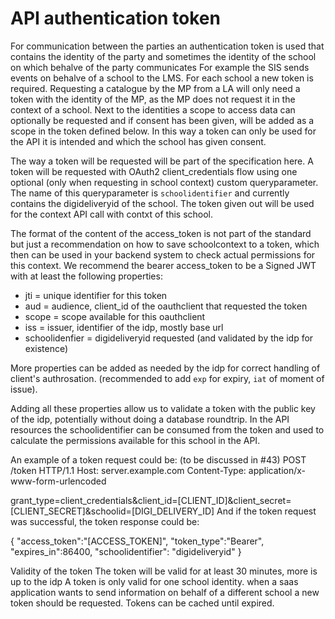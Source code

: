 # API authentication token

For communication between the parties an authentication token is used that contains the identity of the party and sometimes the identity of the school on which behalve of the party communicates
For example the SIS sends events on behalve of a school to the LMS. For each school a new token is required. Requesting a catalogue by the MP from a LA will only need a token with the identity of the MP, as the MP does not request it in the context of a school.
Next to the identities a scope to access data can optionally be requested and if consent has been given, will be added as a scope in the token defined below. In this way a token can only be used for the API it is intended and which the school has given consent.

The way a token will be requested will be part of the specification here. A token will be requested with OAuth2 client_credentials flow using one optional (only when requesting in school context) custom queryparameter. The name of this queryparameter is `schoolidentifier` and currently contains the digideliveryid of the school. 
The token given out will be used for the context API call with contxt of this school. 

The format of the content of the access_token is not part of the standard but just a recommendation on how to save schoolcontext to a token, which then can be used in your backend system to check actual permissions for this context. We recommend the bearer access_token to be a Signed JWT with at least the following properties:

* jti = unique identifier for this token
* aud = audience, client_id of the oauthclient that requested the token
* scope = scope available for this oauthclient
* iss = issuer, identifier of the idp, mostly base url
* schoolidenfier = digideliveryid requested (and validated by the idp for existence)

More properties can be added as needed by the idp for correct handling of client's authrosation. (recommended to add `exp` for expiry, `iat` of moment of issue).

Adding all these properties allow us to validate a token with the public key of the idp, potentially without doing a database roundtrip. In the API resources the schoolidentifier can be consumed from the token and used to calculate the permissions available for this school in the API.

An example of a token request could be: (to be discussed in #43)
POST /token HTTP/1.1
Host: server.example.com
Content-Type: application/x-www-form-urlencoded

grant_type=client_credentials&client_id=[CLIENT_ID]&client_secret=[CLIENT_SECRET]&schoolid=[DIGI_DELIVERY_ID]
And if the token request was successful, the token response could be:

{
"access_token":"[ACCESS_TOKEN]",
"token_type":"Bearer",
"expires_in":86400,
"schoolidentifier": "digideliveryid"
}

Validity of the token
The token will be valid for at least 30 minutes, more is up to the idp
A token is only valid for one school identity. when a saas application wants to send information on behalf of a different school a new token should be requested.
Tokens can be cached until expired.
